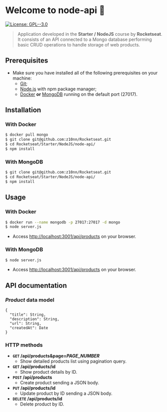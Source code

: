 # Welcome to node-api 👋
[![License: GPL--3.0](https://img.shields.io/badge/License-GPL--3.0-yellow.svg)](https://www.gnu.org/licenses/gpl-3.0.en.html)

> Application developed in the **Starter / NodeJS** course by **Rocketseat**.
> It consists of an API connected to a Mongo database performing basic CRUD operations to handle storage of web products.

## Prerequisites
* Make sure you have installed all of the following prerequisites on your machine:
  * [Git](https://git-scm.com/downloads);
  * [Node.js](https://nodejs.org/en/download/) with npm package manager;
  * [Docker](https://docs.docker.com/engine/install/) **or** [MongoDB](http://www.mongodb.org/downloads) running on the default port (27017).

## Installation
### With Docker
```sh
$ docker pull mongo
$ git clone git@github.com:z10nn/Rocketseat.git
$ cd Rocketseat/Starter/NodeJS/node-api/
$ npm install
```

### With MongoDB
```sh
$ git clone git@github.com:z10nn/Rocketseat.git
$ cd Rocketseat/Starter/NodeJS/node-api/
$ npm install
```

## Usage
### With Docker
```sh
$ docker run --name mongodb -p 27017:27017 -d mongo
$ node server.js
```
* Access [http://localhost:3001/api/products](http://localhost:3001/api/products) on your browser.

### With MongoDB
```sh
$ node server.js
```
* Access [http://localhost:3001/api/products](http://localhost:3001/api/products) on your browser.

## API documentation
### *Product* data model
```
{
  "title": String,
  "description": String,
  "url": String,
  "createdAt": Date
}
```

### HTTP methods
* **`GET` /api/products&page=*PAGE_NUMBER***
  * Show detailed products list using pagination query.
* **`GET` /api/products/id**
  * Show product details by ID.
* **`POST` /api/products**
  * Create product sending a JSON body.
* **`PUT` /api/products/id**
  * Update product by ID sending a JSON body.
* **`DELETE` /api/products/id**
  * Delete product by ID.